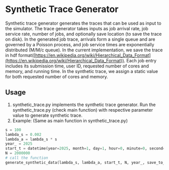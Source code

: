 # Synthetic Trace Generator

Synthetic trace generator generates the traces that can be used as input to the simulator. The trace generator takes inputs as job arrival rate, job service rate, number of jobs, and optionally save location (to save the trace on disk). In the generated job trace, arrivals form a single queue and are governed by a Poisson process, and job service times are exponentially distributed (M/M/c queue). In the current implementation, we save the trace in hdf format([https://en.wikipedia.org/wiki/Hierarchical_Data_Format](https://en.wikipedia.org/wiki/Hierarchical_Data_Format)). Each job entry includes its submission time, user ID, requested number of cores and memory, and running time. In the synthetic trace, we assign a static value for both requested number of cores and memory.

## Usage

1. synthetic_trace.py implements the synthetic trace generator. Run the synthetic_trace.py (check main function) with respective parameter value to generate synthetic trace.
2. Example: (Same as main function in synthetic_trace.py)

```python
s = 100
lambda_s = 0.002
lambda_a = lambda_s * s
year_ = 2025
start_t = datetime(year=2025, month=1, day=1, hour=0, minute=0, second=0)
N = 2000000
# call the function
generate_synthetic_data(lambda_s, lambda_a, start_t, N, year_, save_to_disk=True, save_loc="../synthetic_traces/")
```
